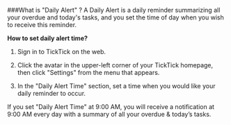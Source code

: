 ###What is "Daily Alert" ?
A Daily Alert is a daily reminder summarizing all your overdue and today's tasks, and you set the time of day when you wish to receive this reminder.


**How to set daily alert time?**

1. Sign in to TickTick on the web.

2. Click the avatar in the upper-left corner of your TickTick homepage, then click "Settings" from the menu that appears. 

3. In the "Daily Alert Time" section, set a time when you would like your daily reminder to occur.



If you set "Daily Alert Time" at 9:00 AM, you will receive a notification at 9:00 AM every day with a summary of all your overdue & today’s tasks.
